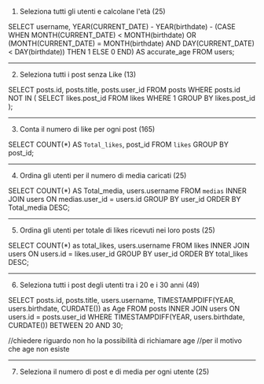 1. Seleziona tutti gli utenti e calcolane l'età (25)

SELECT username, 
    YEAR(CURRENT_DATE) - YEAR(birthdate) - 
    (CASE 
        WHEN MONTH(CURRENT_DATE) < MONTH(birthdate) OR 
             (MONTH(CURRENT_DATE) = MONTH(birthdate) AND 
              DAY(CURRENT_DATE) < DAY(birthdate)) 
        THEN 1 
        ELSE 0 
    END) AS accurate_age
FROM users;


__________________________________________________________

2. Seleziona tutti i post senza Like (13)


SELECT posts.id, posts.title, posts.user_id
FROM posts
WHERE posts.id NOT IN (
	SELECT likes.post_id
    FROM likes
    WHERE 1
    GROUP BY likes.post_id
);

___________________________________________________________

3. Conta il numero di like per ogni post (165)

SELECT COUNT(*) AS `Total_likes`, post_id 
FROM `likes` 
GROUP BY post_id;


___________________________________________________________

4. Ordina gli utenti per il numero di media caricati (25)

SELECT COUNT(*) AS Total_media, users.username 
FROM `medias`
INNER JOIN users
ON medias.user_id = users.id
GROUP BY user_id
ORDER BY Total_media DESC;


___________________________________________________________

5. Ordina gli utenti per totale di likes ricevuti nei loro posts (25)

SELECT COUNT(*) as total_likes, users.username
FROM likes
INNER JOIN users
ON users.id = likes.user_id
GROUP BY user_id
ORDER BY total_likes DESC;


___________________________________________________________

6. Seleziona tutti i post degli utenti tra i 20 e i 30 anni (49)

SELECT posts.id, posts.title, users.username, TIMESTAMPDIFF(YEAR, users.birthdate, CURDATE()) as Age
FROM posts
INNER JOIN users
ON users.id = posts.user_id
WHERE TIMESTAMPDIFF(YEAR, users.birthdate, CURDATE()) BETWEEN 20 AND 30;

//chiedere riguardo non ho la possibilità di richiamare age
//per il motivo che age non esiste


___________________________________________________________

7. Seleziona il numero di post e di media per ogni utente (25)

